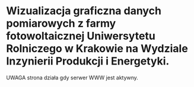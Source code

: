 # Wizualizacja graficzna danych pomiarowych z farmy fotowoltaicznej Uniwersytetu Rolniczego w Krakowie na Wydziale Inzynierii Produkcji i Energetyki. 
UWAGA strona działa gdy serwer WWW jest aktywny.
